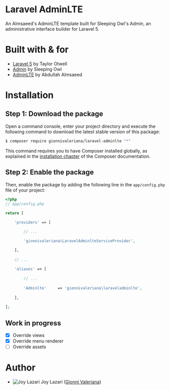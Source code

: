 Laravel AdminLTE
================
An Almsaeed's AdminLTE template built for Sleeping Owl's Admin, an administrative interface builder for Laravel 5.

Built with & for
================
* [Laravel 5](/laravel/laravel) by Taylor Otwell
* [Admin](/sleeping-owl/admin) by Sleeping Owl
* [AdminLTE](/almasaeed2010/AdminLTE) by Abdullah Almsaeed

Installation
============

Step 1: Download the package
----------------------------

Open a command console, enter your project directory and execute the following command to download the latest stable version of this package:

```bash
$ composer require gionnivaleriana/laravel-adminlte "*"
```

This command requires you to have Composer installed globally, as explained in the [installation chapter](https://getcomposer.org/doc/00-intro.md) of the Composer documentation.

Step 2: Enable the package
--------------------------

Then, enable the package by adding the following line in the `app/config.php` file of your project:

```php
<?php
// app/config.php

return [

    'providers' => [

        // ...

        'gionnivaleriana\LaravelAdminlteServiceProvider',

    ],
    
    // ...
    
    'aliases' => [
    
        // ...
    
        'Adminlte'     => 'gionnivaleriana\laraveladminlte',
    
    ],
    
];
```

Work in progress
----------------
- [x] Override views
- [x] Override menu renderer
- [ ] Override assets

Author
======
* ![Joy Lazari](https://avatars0.githubusercontent.com/u/6898095?s=15) Joy Lazari ([Gionni Valeriana](https://github.com/gionnivaleriana))
